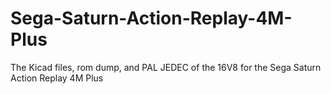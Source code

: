 # Sega-Saturn-Action-Replay-4M-Plus
The Kicad files, rom dump, and PAL JEDEC of the 16V8 for the Sega Saturn Action Replay 4M Plus

